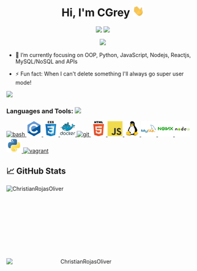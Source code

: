 <h1 align="center"> Hi, I'm CGrey <img src="https://raw.githubusercontent.com/ABSphreak/ABSphreak/master/gifs/Hi.gif" width="30px"> </h1>
  
<p align="center"><a href="mailto:christian.rojas201@gmail.com"><img src="https://img.shields.io/badge/Gmail-D14836?style=for-the-badge&logo=gmail&logoColor=white"></a> <a href="./ChristianRojasOliver_Resume.pdf"><img src="https://img.shields.io/badge/RESUME-gray?style=for-the-badge"></a></p>

<p align="center"> <img src="https://user-images.githubusercontent.com/73666965/155903491-5fd7fe22-5229-4713-a164-d580a74b5bab.jpg"></p>

- 🌱 I’m currently focusing on OOP, Python, JavaScript, Nodejs, Reactjs, MySQL/NoSQL and APIs

- ⚡ Fun fact: When I can't delete something I'll always go super user mode!
<p align="left"> <img src="https://user-images.githubusercontent.com/73666965/155921743-2126e037-af3b-4cc9-af88-c97bd36e70c1.gif"></p>

<h3 align="left">Languages and Tools: <img src = "https://media2.giphy.com/media/QssGEmpkyEOhBCb7e1/giphy.gif?cid=ecf05e47a0n3gi1bfqntqmob8g9aid1oyj2wr3ds3mg700bl&rid=giphy.gif" width = 32px> </h3>

<p align="left"> <a href="https://www.gnu.org/software/bash/" target="_blank"> <img src="https://www.vectorlogo.zone/logos/gnu_bash/gnu_bash-icon.svg" alt="bash" width="40" height="40"/> </a>
<a href="https://www.cprogramming.com/" target="_blank"> <img src="https://raw.githubusercontent.com/devicons/devicon/master/icons/c/c-original.svg" alt="c" width="40" height="40"/> </a> <a href="https://www.w3schools.com/css/" target="_blank"> <img src="https://raw.githubusercontent.com/devicons/devicon/master/icons/css3/css3-original-wordmark.svg" alt="css3" width="40" height="40"/> </a> <a href="https://www.docker.com/" target="_blank"> <img src="https://raw.githubusercontent.com/devicons/devicon/master/icons/docker/docker-original-wordmark.svg" alt="docker" width="40" height="40"/> </a> <a href="https://git-scm.com/" target="_blank"> <img src="https://www.vectorlogo.zone/logos/git-scm/git-scm-icon.svg" alt="git" width="40" height="40"/> </a> <a href="https://www.w3.org/html/" target="_blank"> <img src="https://raw.githubusercontent.com/devicons/devicon/master/icons/html5/html5-original-wordmark.svg" alt="html5" width="40" height="40"/> </a> <a href="https://developer.mozilla.org/en-US/docs/Web/JavaScript" target="_blank"> <img src="https://raw.githubusercontent.com/devicons/devicon/master/icons/javascript/javascript-original.svg" alt="javascript" width="40" height="40"/> </a> <a href="https://www.linux.org/" target="_blank"> <img src="https://raw.githubusercontent.com/devicons/devicon/master/icons/linux/linux-original.svg" alt="linux" width="40" height="40"/> </a> <a href="https://www.mysql.com/" target="_blank"> <img src="https://raw.githubusercontent.com/devicons/devicon/master/icons/mysql/mysql-original-wordmark.svg" alt="mysql" width="40" height="40"/> </a> <a href="https://www.nginx.com" target="_blank"> <img src="https://raw.githubusercontent.com/devicons/devicon/master/icons/nginx/nginx-original.svg" alt="nginx" width="40" height="40"/> </a> <a href="https://nodejs.org" target="_blank"> <img src="https://raw.githubusercontent.com/devicons/devicon/master/icons/nodejs/nodejs-original-wordmark.svg" alt="nodejs" width="40" height="40"/> </a> <a href="https://www.python.org" target="_blank"> <img src="https://raw.githubusercontent.com/devicons/devicon/master/icons/python/python-original.svg" alt="python" width="40" height="40"/> </a> <a href="https://www.vagrantup.com/" target="_blank"> <img src="https://www.vectorlogo.zone/logos/vagrantup/vagrantup-icon.svg" alt="vagrant" width="40" height="40"/> </a> </p>

## &#x1f4c8; GitHub Stats

<p align="left"> <img align="left" src="https://github-readme-stats.vercel.app/api/top-langs?username=ChristianRojasOliver&show_icons=true&locale=en&layout=compact&theme=radical" alt="ChristianRojasOliver" width=400 height=190/></p>

<p align="center"> <img align="left" src="https://github-readme-stats.vercel.app/api?username=ChristianRojasOliver&show_icons=true&theme=radical" alt="ChristianRojasOliver" width=400 height=200/></p>







<!--
**ChristianRojasOliver/ChristianRojasOliver** is a ✨ _special_ ✨ repository because its `README.md` (this file) appears on your GitHub profile.

Here are some ideas to get you started:

- 🔭 I’m currently working on ...
- 🌱 I’m currently learning ...
- 👯 I’m looking to collaborate on ...
- 🤔 I’m looking for help with ...
- 💬 Ask me about ...
- 📫 How to reach me: ...
- 😄 Pronouns: ...
- ⚡ Fun fact: ...
-->
